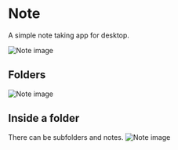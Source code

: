 # Note
A simple note taking app for desktop.

![Note image](https://github.com/VeronGoggans/Keeps/blob/main/docs/img/Note-app.png?raw=true)
## Folders
![Note image](https://github.com/VeronGoggans/Keeps/blob/main/docs/img/Note-App-2.png?raw=true)
## Inside a folder
There can be subfolders and notes.
![Note image](https://github.com/VeronGoggans/Keeps/blob/main/docs/img/Note-App-3.png?raw=true)
